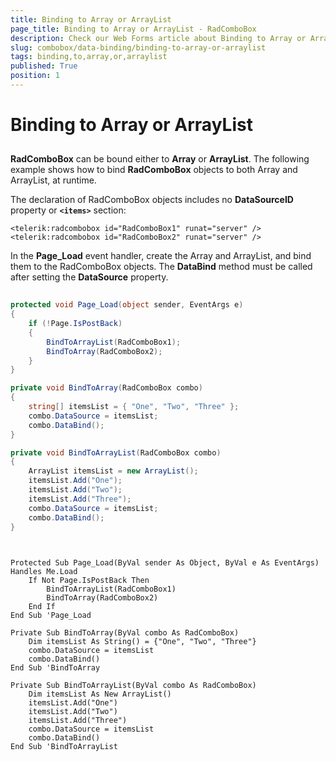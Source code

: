 ```yaml
---
title: Binding to Array or ArrayList
page_title: Binding to Array or ArrayList - RadComboBox
description: Check our Web Forms article about Binding to Array or ArrayList.
slug: combobox/data-binding/binding-to-array-or-arraylist
tags: binding,to,array,or,arraylist
published: True
position: 1
---
```


# Binding to Array or ArrayList



## 

**RadComboBox** can be bound either to **Array** or **ArrayList**. The following example shows how to bind **RadComboBox** objects to both Array and ArrayList, at runtime.

The declaration of RadComboBox objects includes no **DataSourceID** property or **`<items>`** section:

````ASPNET
<telerik:radcombobox id="RadComboBox1" runat="server" />
<telerik:radcombobox id="RadComboBox2" runat="server" />
````



In the **Page_Load** event handler, create the Array and ArrayList, and bind them to the RadComboBox objects. The **DataBind** method must be called after setting the **DataSource** property.



````C#
	
protected void Page_Load(object sender, EventArgs e)
{
	if (!Page.IsPostBack)
	{
		BindToArrayList(RadComboBox1);
		BindToArray(RadComboBox2);
	}
}

private void BindToArray(RadComboBox combo)
{
	string[] itemsList = { "One", "Two", "Three" };
	combo.DataSource = itemsList;
	combo.DataBind();
}

private void BindToArrayList(RadComboBox combo)
{
	ArrayList itemsList = new ArrayList();
	itemsList.Add("One");
	itemsList.Add("Two");
	itemsList.Add("Three");
	combo.DataSource = itemsList;
	combo.DataBind();
}
	
````
````VB.NET
	
Protected Sub Page_Load(ByVal sender As Object, ByVal e As EventArgs) Handles Me.Load
	If Not Page.IsPostBack Then
		BindToArrayList(RadComboBox1)
		BindToArray(RadComboBox2)
	End If
End Sub 'Page_Load

Private Sub BindToArray(ByVal combo As RadComboBox)
	Dim itemsList As String() = {"One", "Two", "Three"}
	combo.DataSource = itemsList
	combo.DataBind()
End Sub 'BindToArray

Private Sub BindToArrayList(ByVal combo As RadComboBox)
	Dim itemsList As New ArrayList()
	itemsList.Add("One")
	itemsList.Add("Two")
	itemsList.Add("Three")
	combo.DataSource = itemsList
	combo.DataBind()
End Sub 'BindToArrayList
	
````

